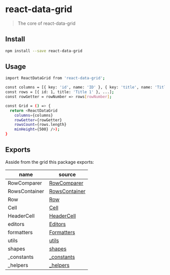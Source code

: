 # react-data-grid

> The core of react-data-grid
 

## Install

```sh
npm install --save react-data-grid
```

## Usage 

```sh
import ReactDataGrid from 'react-data-grid';

const columns = [{ key: 'id', name: 'ID' }, { key: 'title', name: 'Title' }];
const rows = [{ id: 1, title: 'Title 1' }, ...];
const rowGetter = rowNumber => rows[rowNumber];

const Grid = () => {
  return <ReactDataGrid
    columns={columns}
    rowGetter={rowGetter}
    rowsCount={rows.length}
    minHeight={500} />);
}
```

## Exports
Asside from the grid this package exports:

name                   | source                                  |
-----------------------|-----------------------------------------|
RowComparer            | [RowComparer](./src/RowComparer.js)     |
RowsContainer          | [RowsContainer](./src/RowsContainer.js) |
Row                    | [Row](./src/Row.js)                     |
Cell                   | [Cell](./src/Cell.js)                   |
HeaderCell             | [HeaderCell](./src/HeaderCell.js)       |
editors                | [Editors](./src/editors)                |
formatters             | [Formatters](./src/formatters)          |
utils                  | [utils](./src/utils)                    |
shapes                 | [shapes](./src/PropTypeShapes)          |
_constants             | [_constants](./src/AppConstants.js)     |
_helpers               | [_helpers](./src/helpers)               |
